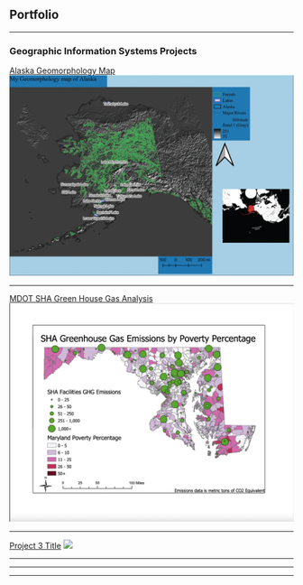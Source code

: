 ## Portfolio

---

### Geographic Information Systems Projects

[Alaska Geomorphology Map](/sample_page)
<img src="images/4B34B517-8867-4911-981A-903970FDEBE1.png"/>

---
[MDOT SHA Green House Gas Analysis](/project_2)
<img src="images/Screen%20Shot%202022-02-21%20at%2010.21.26%20PM.png"/>

---
[Project 3 Title](/project3_page)
<img src="images/dummy_thumbnail.jpg?raw=true"/>

---

---




---
<!-- Remove above link if you don't want to attibute -->
